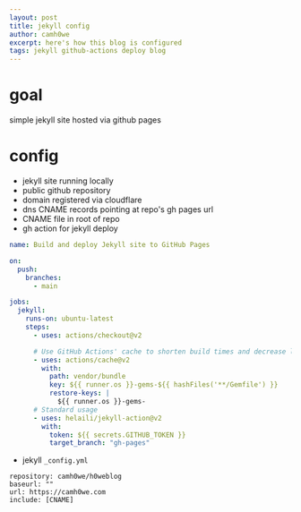 ```yaml
---
layout: post
title: jekyll config
author: camh0we
excerpt: here's how this blog is configured
tags: jekyll github-actions deploy blog
---
```


# goal

simple jekyll site hosted via github pages

# config

- jekyll site running locally
- public github repository
- domain registered via cloudflare
- dns CNAME records pointing at repo's gh pages url
- CNAME file in root of repo
- gh action for jekyll deploy

```yaml
name: Build and deploy Jekyll site to GitHub Pages

on:
  push:
    branches:
      - main

jobs:
  jekyll:
    runs-on: ubuntu-latest
    steps:
      - uses: actions/checkout@v2

      # Use GitHub Actions' cache to shorten build times and decrease load on servers
      - uses: actions/cache@v2
        with:
          path: vendor/bundle
          key: ${{ runner.os }}-gems-${{ hashFiles('**/Gemfile') }}
          restore-keys: |
            ${{ runner.os }}-gems-
      # Standard usage
      - uses: helaili/jekyll-action@v2
        with:
          token: ${{ secrets.GITHUB_TOKEN }}
          target_branch: "gh-pages"
```

- jekyll `_config.yml`

```
repository: camh0we/h0weblog
baseurl: ""
url: https://camh0we.com
include: [CNAME]
```
